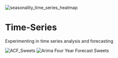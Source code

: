 ![seasonality_time_series_heatmap](https://user-images.githubusercontent.com/77739272/196437341-dd1c9195-8c8c-45cc-be8b-ea67ab6cb2c8.png)
# Time-Series
Experimenting in time series analysis and forecasting


![ACF_Sweets](https://user-images.githubusercontent.com/77739272/196437212-392dde73-df34-47c8-be87-358c934a30f2.png)
![Arima Four Year Forecast Sweets](https://user-images.githubusercontent.com/77739272/196437216-a77a74ae-3a5c-47f4-b7cc-3ede242b1de7.png)
